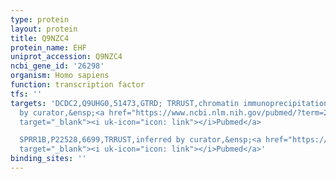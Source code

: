 ```yaml
---
type: protein
layout: protein
title: Q9NZC4
protein_name: EHF
uniprot_accession: Q9NZC4
ncbi_gene_id: '26298'
organism: Homo sapiens
function: transcription factor
tfs: ''
targets: 'DCDC2,Q9UHG0,51473,GTRD; TRRUST,chromatin immunoprecipitation assay; inferred
  by curator,&ensp;<a href="https://www.ncbi.nlm.nih.gov/pubmed/?term=22733135%5Buid%5D"
  target="_blank"><i uk-icon="icon: link"></i>Pubmed</a>

  SPRR1B,P22528,6699,TRRUST,inferred by curator,&ensp;<a href="https://www.ncbi.nlm.nih.gov/pubmed/?term=12682075%5Buid%5D"
  target="_blank"><i uk-icon="icon: link"></i>Pubmed</a>'
binding_sites: ''
---
```

